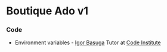 # Boutique Ado v1

### Code
- Environment variables - [Igor Basuga](https://github.com/bravoalpha79) Tutor at [Code Institute](http://codeinstitute.net)
